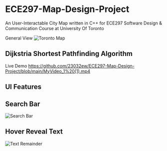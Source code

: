 

# ECE297-Map-Design-Project
An User-Interactable City Map written in C++ for ECE297 Software Design & Communication Course at University Of Toronto

General View
![Toronto Map](https://github.com/23032ew/ECE297-Map-Design-Project/assets/59298018/ae8383b1-7b39-4406-b2c0-5a4fb73adeec)



## Dijkstria Shortest Pathfinding Algorithm
Live Demo
https://github.com/23032ew/ECE297-Map-Design-Project/blob/main/MyVideo_1%20(1).mp4

## UI Features

## Search Bar
![Search Bar](https://github.com/23032ew/ECE297-Map-Design-Project/assets/59298018/d2102a1b-ef22-4833-8065-9cd0d421bfdc)

## Hover Reveal Text
![Text Remainder](https://github.com/23032ew/ECE297-Map-Design-Project/assets/59298018/56ad6c64-ed80-4ded-8568-39693861710c)




